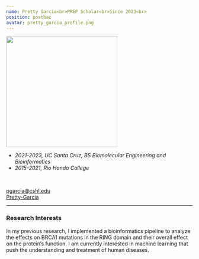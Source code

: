 ```yaml
---
name: Pretty Garcia<br>PREP Scholar<br>Since 2023<br>
position: postbac
avatar: pretty_garcia_profile.png
---
```


<img width="300" src="{{site.baseurl}}/images/people/{{page.avatar}}" data-action="zoom">
<br>

- _2021-2023, UC Santa Cruz, BS Biomolecular Engineering and Bioinformatics_ <br>
- _2015-2021, Rio Hondo College_ <br>

<br>

<a href="mailto:pgarcia@cshl.edu"><i class="fa fa-envelope-o"></i> pgarcia@cshl.edu</a><br>
<a href="https://www.linkedin.com/in/pretty-garcia"><i class="fa fa-linkedin-square"></i> Pretty-Garcia</a><br>

<hr>

### Research Interests

In my previous research, I implemented a bioinformatics pipeline to analyze the effects on BRCA1 mutations in the RING domain and their overall effect on the protein’s function. I am currently interested in machine learning that push the understanding and treatment of human diseases.


<br>
<br>
<br>

&nbsp;
&nbsp;
&nbsp;
&nbsp;
&nbsp;
&nbsp;
&nbsp;
&nbsp;
&nbsp;
&nbsp;
&nbsp;
&nbsp;
&nbsp;
&nbsp;
&nbsp;
&nbsp;
&nbsp;
&nbsp;
&nbsp;
&nbsp;
&nbsp;
&nbsp;
&nbsp;
&nbsp;

